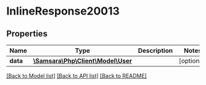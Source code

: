 # InlineResponse20013

## Properties
Name | Type | Description | Notes
------------ | ------------- | ------------- | -------------
**data** | [**\Samsara\Php\Client\Model\User**](User.md) |  | [optional] 

[[Back to Model list]](../../README.md#documentation-for-models) [[Back to API list]](../../README.md#documentation-for-api-endpoints) [[Back to README]](../../README.md)


